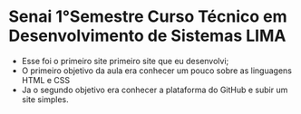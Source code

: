 # Senai 1°Semestre Curso Técnico em  Desenvolvimento de Sistemas LIMA
* Esse foi o primeiro site primeiro site que eu desenvolvi;
* O primeiro objetivo da aula era conhecer um pouco sobre as linguagens HTML e CSS
* Ja o segundo objetivo era conhecer a plataforma do GitHub e subir um site simples.

